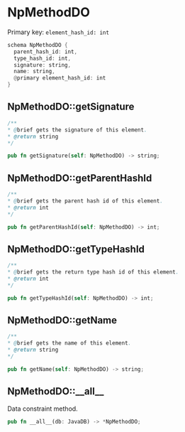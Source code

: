 # NpMethodDO

Primary key: `element_hash_id: int`

```rust
schema NpMethodDO {
  parent_hash_id: int,
  type_hash_id: int,
  signature: string,
  name: string,
  @primary element_hash_id: int
}
```
## NpMethodDO::getSignature

```java
/**
* @brief gets the signature of this element.
* @return string
*/
```
```rust
pub fn getSignature(self: NpMethodDO) -> string;
```
## NpMethodDO::getParentHashId

```java
/**
* @brief gets the parent hash id of this element.
* @return int
*/
```
```rust
pub fn getParentHashId(self: NpMethodDO) -> int;
```
## NpMethodDO::getTypeHashId

```java
/**
* @brief gets the return type hash id of this element.
* @return int
*/
```
```rust
pub fn getTypeHashId(self: NpMethodDO) -> int;
```
## NpMethodDO::getName

```java
/**
* @brief gets the name of this element.
* @return string
*/
```
```rust
pub fn getName(self: NpMethodDO) -> string;
```
## NpMethodDO::\_\_all\_\_

Data constraint method.

```rust
pub fn __all__(db: JavaDB) -> *NpMethodDO;
```
